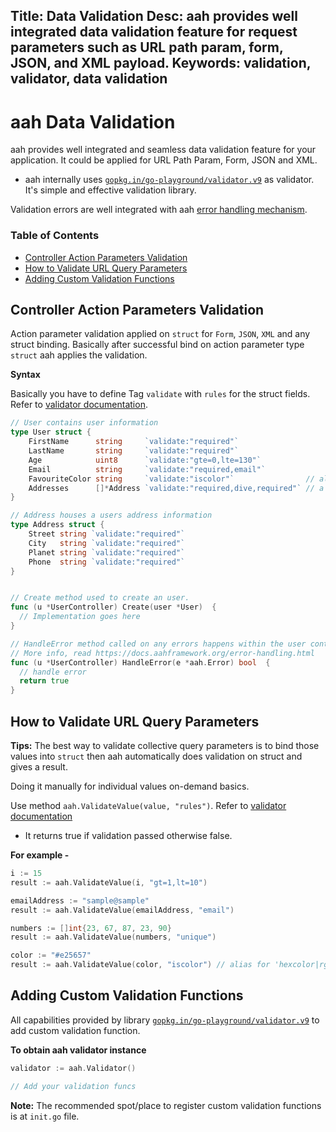 Title: Data Validation
Desc: aah provides well integrated data validation feature for request parameters such as URL path param, form, JSON, and XML payload.
Keywords: validation, validator, data validation
---
# aah Data Validation

aah provides well integrated and seamless data validation feature for your application. It could be applied for URL Path Param, Form, JSON and XML.

  * aah internally uses [`gopkg.in/go-playground/validator.v9`](https://github.com/go-playground/validator) as validator. It's simple and effective validation library.

Validation errors are well integrated with aah [error handling mechanism](/error-handling.html).

### Table of Contents

  * [Controller Action Parameters Validation](#controller-action-parameters-validation)
  * [How to Validate URL Query Parameters](#how-to-validate-url-query-parameters)
  * [Adding Custom Validation Functions](#adding-custom-validation-functions)

## Controller Action Parameters Validation

Action parameter validation applied on `struct` for `Form`, `JSON`, `XML` and any struct binding. Basically after successful bind on action parameter type `struct` aah applies the validation.

**Syntax**

Basically you have to define Tag `validate` with `rules` for the struct fields. Refer to [validator documentation](https://godoc.org/gopkg.in/go-playground/validator.v9).

```go
// User contains user information
type User struct {
	FirstName      string     `validate:"required"`
	LastName       string     `validate:"required"`
	Age            uint8      `validate:"gte=0,lte=130"`
	Email          string     `validate:"required,email"`
	FavouriteColor string     `validate:"iscolor"`                // alias for 'hexcolor|rgb|rgba|hsl|hsla'
	Addresses      []*Address `validate:"required,dive,required"` // a person can have a home and cottage...
}

// Address houses a users address information
type Address struct {
	Street string `validate:"required"`
	City   string `validate:"required"`
	Planet string `validate:"required"`
	Phone  string `validate:"required"`
}


// Create method used to create an user.
func (u *UserController) Create(user *User)  {
  // Implementation goes here
}

// HandleError method called on any errors happens within the user controller.
// More info, read https://docs.aahframework.org/error-handling.html
func (u *UserController) HandleError(e *aah.Error) bool  {
  // handle error
  return true
}
```

## How to Validate URL Query Parameters

<div class="alert alert-info-green">
<p><strong>Tips:</strong> The best way to validate collective query parameters is to bind those values into <code>struct</code> then aah automatically does validation on struct and gives a result.</p>
</div>

Doing it manually for individual values on-demand basics.

Use method `aah.ValidateValue(value, "rules")`. Refer to [validator documentation](https://godoc.org/gopkg.in/go-playground/validator.v9)

  * It returns true if validation passed otherwise false.

**For example -**

```go
i := 15
result := aah.ValidateValue(i, "gt=1,lt=10")

emailAddress := "sample@sample"
result := aah.ValidateValue(emailAddress, "email")

numbers := []int{23, 67, 87, 23, 90}
result := aah.ValidateValue(numbers, "unique")

color := "#e25657"
result := aah.ValidateValue(color, "iscolor") // alias for 'hexcolor|rgb|rgba|hsl|hsla'
```

## Adding Custom Validation Functions

All capabilities provided by library [`gopkg.in/go-playground/validator.v9`](https://github.com/go-playground/validator) to add custom validation function.

**To obtain aah validator instance**

```go
validator := aah.Validator()

// Add your validation funcs
```

<div class="alert alert-info-blue">
<p><strong>Note:</strong> The recommended spot/place to register custom validation functions is at <code>init.go</code> file.</p>
</div>
